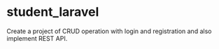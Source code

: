 # student_laravel
Create a project of CRUD operation with login and registration and also implement REST API.
